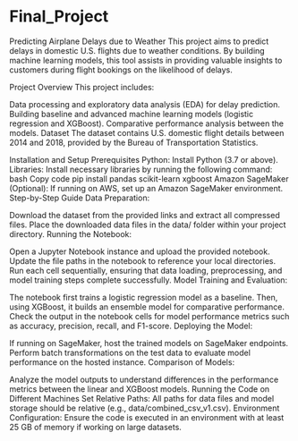 # Final_Project
Predicting Airplane Delays due to Weather
This project aims to predict delays in domestic U.S. flights due to weather conditions. By building machine learning models, this tool assists in providing valuable insights to customers during flight bookings on the likelihood of delays.

Project Overview
This project includes:

Data processing and exploratory data analysis (EDA) for delay prediction.
Building baseline and advanced machine learning models (logistic regression and XGBoost).
Comparative performance analysis between the models.
Dataset
The dataset contains U.S. domestic flight details between 2014 and 2018, provided by the Bureau of Transportation Statistics.

Installation and Setup
Prerequisites
Python: Install Python (3.7 or above).
Libraries:
Install necessary libraries by running the following command:
bash
Copy code
pip install pandas scikit-learn xgboost
Amazon SageMaker (Optional): If running on AWS, set up an Amazon SageMaker environment.
Step-by-Step Guide
Data Preparation:

Download the dataset from the provided links and extract all compressed files.
Place the downloaded data files in the data/ folder within your project directory.
Running the Notebook:

Open a Jupyter Notebook instance and upload the provided notebook.
Update the file paths in the notebook to reference your local directories.
Run each cell sequentially, ensuring that data loading, preprocessing, and model training steps complete successfully.
Model Training and Evaluation:

The notebook first trains a logistic regression model as a baseline.
Then, using XGBoost, it builds an ensemble model for comparative performance.
Check the output in the notebook cells for model performance metrics such as accuracy, precision, recall, and F1-score.
Deploying the Model:

If running on SageMaker, host the trained models on SageMaker endpoints.
Perform batch transformations on the test data to evaluate model performance on the hosted instance.
Comparison of Models:

Analyze the model outputs to understand differences in the performance metrics between the linear and XGBoost models.
Running the Code on Different Machines
Set Relative Paths:
All paths for data files and model storage should be relative (e.g., data/combined_csv_v1.csv).
Environment Configuration:
Ensure the code is executed in an environment with at least 25 GB of memory if working on large datasets.
